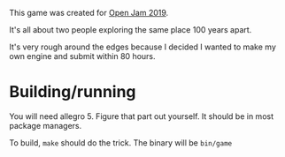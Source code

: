 This game was created for [Open Jam 2019](https://itch.io/jam/open-jam-2019/).

It's all about two people exploring the same place 100 years apart.

It's very rough around the edges because I decided I wanted to make my own engine and submit within 80 hours.

# Building/running

You will need allegro 5. Figure that part out yourself. It should be in most package managers.

To build, `make` should do the trick. The binary will be `bin/game`
